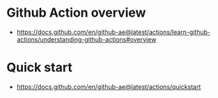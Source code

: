 # Github Action overview
- https://docs.github.com/en/github-ae@latest/actions/learn-github-actions/understanding-github-actions#overview
# Quick start
- https://docs.github.com/en/github-ae@latest/actions/quickstart

